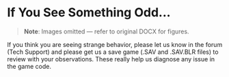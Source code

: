 # If You See Something Odd\.\.\.

> **Note**: Images omitted — refer to original DOCX for figures.


If you think you are seeing strange behavior, please let us know in the forum \(Tech Support\) and please get us a save game \(\.SAV and \.SAV\.BLR files\) to review with your observations\. These really help us diagnose any issue in the game code\.

